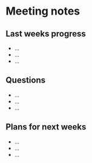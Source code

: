 # Meeting notes
## Last weeks progress
- ...
- ...
- ...
## Questions
- ...
- ...
- ...
## Plans for next weeks
- ...
- ...
- ...
